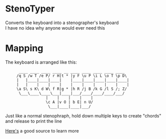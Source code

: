 # StenoTyper
Converts the keyboard into a stenographer's keyboard    
I have no idea why anyone would ever need this    

# Mapping
The keyboard is arranged like this:
```
      ____ ____ ____ ____ __ ____ ____ ____ ____ ____   
     /q S /w T /e P/ r H|t * |y F \u P \i L \o T \p D\    
     |   |____|____|____|    |____|____|____|____|____|    
     |   |    |    |    |    |    |    |    |    |    |    
     \a S\ s K\ d W\ f R|g * |h R /j B /k G /l S /; Z/    
      \___\____\____\___|____|___/____/____/____/___/    
                  |    |    |    |    |    
                  \c A |v O | b E| n U/    
                   \___|____|____|___/    
```

Just like a normal stenophraph, hold down multiple keys to create "chords" and release to print the line    

[Here's](https://github.com/openstenoproject/plover/wiki/Learning-Stenography) a good source to learn more   

